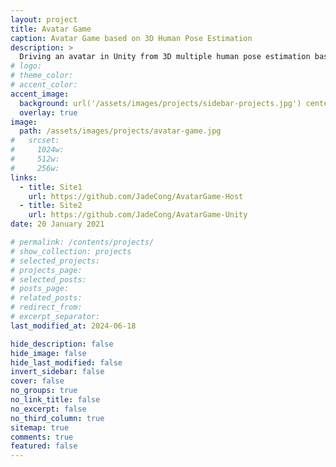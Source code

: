 ```yaml
---
layout: project
title: Avatar Game
caption: Avatar Game based on 3D Human Pose Estimation
description: >
  Driving an avatar in Unity from 3D multiple human pose estimation based on live video stream.
# logo:
# theme_color:
# accent_color:
accent_image:
  background: url('/assets/images/projects/sidebar-projects.jpg') center/cover
  overlay: true
image:
  path: /assets/images/projects/avatar-game.jpg
#   srcset:
#     1024w:
#     512w:
#     256w:
links:
  - title: Site1
    url: https://github.com/JadeCong/AvatarGame-Host
  - title: Site2
    url: https://github.com/JadeCong/AvatarGame-Unity
date: 20 January 2021

# permalink: /contents/projects/
# show_collection: projects
# selected_projects:
# projects_page:
# selected_posts:
# posts_page:
# related_posts:
# redirect_from:
# excerpt_separator:
last_modified_at: 2024-06-18

hide_description: false
hide_image: false
hide_last_modified: false
invert_sidebar: false
cover: false
no_groups: true
no_link_title: false
no_excerpt: false
no_third_column: true
sitemap: true
comments: true
featured: false
---
```

